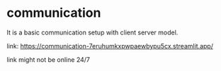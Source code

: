 # communication

It is a basic communication setup with client server model.

link:  https://communication-7eruhumkxpwpaewbypu5cx.streamlit.app/

link might not be online 24/7
